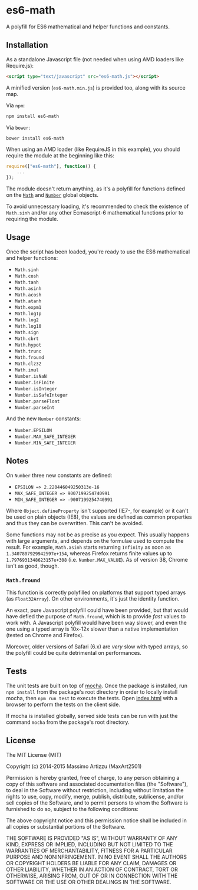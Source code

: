 es6-math
========

A polyfill for ES6 mathematical and helper functions and constants.

## Installation

As a standalone Javascript file (not needed when using AMD loaders like Require.js):

```html
<script type="text/javascript" src="es6-math.js"></script>
```

A minified version (`es6-math.min.js`) is provided too, along with its source map.

Via `npm`:

```bash
npm install es6-math
```

Via `bower`:

```bash
bower install es6-math
```

When using an AMD loader (like RequireJS in this example), you should require the module
at the beginning like this:

```js
require(["es6-math"], function() {
    ...
});
```

The module doesn't return anything, as it's a polyfill for functions defined on the
[`Math`](https://developer.mozilla.org/en-US/docs/Web/JavaScript/Reference/Global_Objects/Math)
and [`Number`](https://developer.mozilla.org/en-US/docs/Web/JavaScript/Reference/Global_Objects/Number)
global objects.

To avoid unnecessary loading, it's recommended to check the existence of `Math.sinh` and/or
any other Ecmascript-6 mathematical functions prior to requiring the module.


## Usage

Once the script has been loaded, you're ready to use the ES6 mathematical and helper functions:

* `Math.sinh`
* `Math.cosh`
* `Math.tanh`
* `Math.asinh`
* `Math.acosh`
* `Math.atanh`
* `Math.expm1`
* `Math.log1p`
* `Math.log2`
* `Math.log10`
* `Math.sign`
* `Math.cbrt`
* `Math.hypot`
* `Math.trunc`
* `Math.fround`
* `Math.clz32`
* `Math.imul`
* `Number.isNaN`
* `Number.isFinite`
* `Number.isInteger`
* `Number.isSafeInteger`
* `Number.parseFloat`
* `Number.parseInt`

And the new `Number` constants:

* `Number.EPSILON`
* `Number.MAX_SAFE_INTEGER`
* `Number.MIN_SAFE_INTEGER`


## Notes

On `Number` three new constants are defined:

* `EPSILON => 2.220446049250313e-16`
* `MAX_SAFE_INTEGER => 9007199254740991`
* `MIN_SAFE_INTEGER => -9007199254740991`

Where `Object.defineProperty` isn't supported (IE7-, for example) or it can't be used on plain objects
(IE8), the values are defined as common properties and thus they can be overwritten. This can't be avoided.

Some functions may not be as precise as you expect. This usually happens with large arguments, and depends
on the formulae used to compute the result. For example, `Math.asinh` starts returning `Infinity` as soon
as `1.3407807929942597e+154`, whereas Firefox returns finite values up to `1.7976931348623157e+308` (i.e.
`Number.MAX_VALUE`). As of version 38, Chrome isn't as good, though.

### `Math.fround`

This function is correctly polyfilled on platforms that support typed arrays (as `Float32Array`). On
other environments, it's just the identity function.

An exact, pure Javascript polyfill could have been provided, but that would have defied the purpose of
`Math.fround`, which is to provide *fast* values to work with. A Javascript polyfill would have been way
slower, and even the one using a typed array is 10x-12x slower than a native implementation (tested on
Chrome and Firefox).

Moreover, older versions of Safari (6.x) are *very* slow with typed arrays, so the polyfill could be quite
detrimental on performances.

## Tests

The unit tests are built on top of [mocha](http://mochajs.org/). Once the package is installed, run `npm install` from the package's root directory in order to locally install mocha, then `npm run test` to execute the tests. Open [index.html](test/index.html) with a browser to perform the tests on the client side.

If mocha is installed globally, served side tests can be run with just the command `mocha` from the package's root directory.


## License

The MIT License (MIT)

Copyright (c) 2014-2015 Massimo Artizzu (MaxArt2501)

Permission is hereby granted, free of charge, to any person obtaining a copy
of this software and associated documentation files (the "Software"), to deal
in the Software without restriction, including without limitation the rights
to use, copy, modify, merge, publish, distribute, sublicense, and/or sell
copies of the Software, and to permit persons to whom the Software is
furnished to do so, subject to the following conditions:

The above copyright notice and this permission notice shall be included in all
copies or substantial portions of the Software.

THE SOFTWARE IS PROVIDED "AS IS", WITHOUT WARRANTY OF ANY KIND, EXPRESS OR
IMPLIED, INCLUDING BUT NOT LIMITED TO THE WARRANTIES OF MERCHANTABILITY,
FITNESS FOR A PARTICULAR PURPOSE AND NONINFRINGEMENT. IN NO EVENT SHALL THE
AUTHORS OR COPYRIGHT HOLDERS BE LIABLE FOR ANY CLAIM, DAMAGES OR OTHER
LIABILITY, WHETHER IN AN ACTION OF CONTRACT, TORT OR OTHERWISE, ARISING FROM,
OUT OF OR IN CONNECTION WITH THE SOFTWARE OR THE USE OR OTHER DEALINGS IN THE
SOFTWARE.
